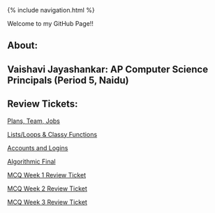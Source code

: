 {% include navigation.html %}

Welcome to my GitHub Page!!

About:
-----

**Vaishavi Jayashankar: AP Computer Science Principals (Period 5, Naidu)**
----- 

Review Tickets:
-----


[Plans, Team, Jobs](https://github.com/vaishavijay/vaishavijay.github.io/issues/2)

[Lists/Loops & Classy Functions](https://github.com/vaishavijay/vaishavijay.github.io/issues/7)

[Accounts and Logins](https://github.com/vaishavijay/vaishavijay.github.io/issues/3)

[Algorithmic Final](https://github.com/vaishavijay/vaishavijay.github.io/issues/1)

[MCQ Week 1 Review Ticket](https://github.com/vaishavijay/vaishavijay.github.io/issues/4)

[MCQ Week 2 Review Ticket](https://github.com/vaishavijay/vaishavijay.github.io/issues/5)

[MCQ Week 3 Review Ticket](https://github.com/vaishavijay/vaishavijay.github.io/issues/6)

